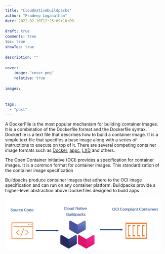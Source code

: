 ```yaml
---
title: "Cloudnativebuildpacks"
author: "Pradeep Loganathan"
date: 2022-02-10T12:25:09+10:00

draft: true
comments: true
toc: true
showToc: true

description: ""

cover:
    image: "cover.png"
    relative: true

images:


tags:
  - "post"
---
```


A DockerFile is the most popular mechanism for building container images. It is a combination of the Dockerfile format and the Dockerfile syntax. Dockerfile is a text file that describes how to build a container image. It is a simple text file that specifies a base image along with a series of instructions to execute on top of it. There are several competing container image formats such as [Docker](https://github.com/moby/moby/blob/master/image/spec/v1.md), [appc](https://github.com/rkt/rkt/blob/v1.30.0/Documentation/app-container.md), [LXD](https://ubuntu.com/blog/lxd-2-0-image-management-512) and others.

The Open Container Initiative (OCI) provides a specification for container images. It is a common format for container images. This standardization of the container image specification 

Buildpacks produce container images that adhere to the OCI image specification and can run on any container platform. 
Buildpacks provide a higher-level abstraction above Dockerfiles designed to build apps

[//]: # (https://www.padok.fr/en/blog/container-docker-oci)
[//]: # (https://aws.amazon.com/blogs/containers/creating-container-images-with-cloud-native-buildpacks-using-aws-codebuild-and-aws-codepipeline/)


![Build OCI Containers](images/Cloud-native-buildpack.png)
